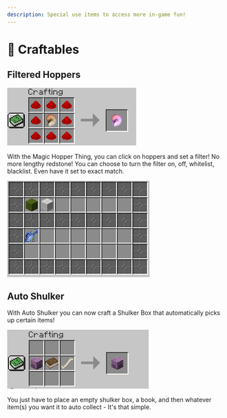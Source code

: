 ```yaml
---
description: Special use items to access more in-game fun!
---
```


# 🧩 Craftables

## Filtered Hoppers

![Magic Hopper Thing](.gitbook/assets/image.png)

With the Magic Hopper Thing, you can click on hoppers and set a filter! No more lengthy redstone! You can choose to turn the filter on, off, whitelist, blacklist. Even have it set to exact match.&#x20;

![Filtered Hopper](<.gitbook/assets/image (1).png>)

## Auto Shulker

With Auto Shulker you can now craft a Shulker Box that automatically picks up certain items!

![](<.gitbook/assets/image (2).png>)

You just have to place an empty shulker box, a book, and then whatever item(s) you want it to auto collect - It's that simple.&#x20;
